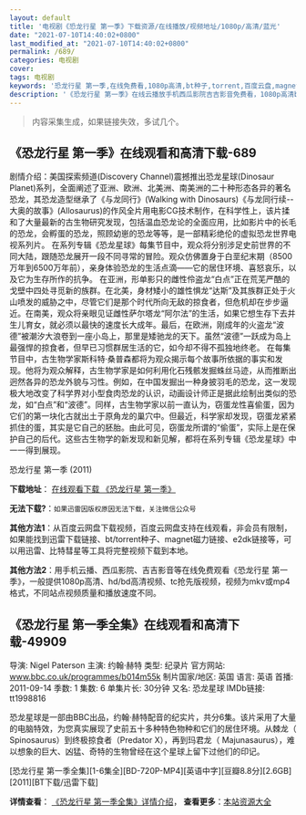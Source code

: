```yaml
---
layout: default
title: '电视剧《恐龙行星 第一季》下载资源/在线播放/视频地址/1080p/高清/蓝光'
date: "2021-07-10T14:40:02+0800"
last_modified_at: "2021-07-10T14:40:02+0800"
permalink: /689/
categories: 电视剧
cover:
tags: 电视剧
keywords: '恐龙行星 第一季,在线免费看,1080p高清,bt种子,torrent,百度云盘,magnet,磁力链,迅雷下载资源'
description: '《恐龙行星 第一季》在线云播放手机西瓜影院吉吉影音免费看，1080p高清bd/hd未删减完整版和tc抢先枪版，mkv/mp4格式，附带bt/torrent种子、magnet/磁力链、百度云盘、网盘资源迅雷下载链接'
---
```


>内容采集生成，如果链接失效，多试几个。


## 《恐龙行星 第一季》在线观看和高清下载-689

剧情介绍：美国探索频道(Discovery Channel)震撼推出恐龙星球(Dinosaur Planet)系列，全面阐述了亚洲、欧洲、北美洲、南美洲的二十种形态各异的著名恐龙，其恐龙造型继承了《与龙同行》(Walking with Dinosaurs)《与龙同行续--大奥的故事》(Allosaurus)的作风全片用电影CG技术制作，在科学性上，该片揉和了大量最新的古生物研究发现，包括温血恐龙论的全面应用，比如影片中的长毛的恐龙，会孵蛋的恐龙，照顾幼崽的恐龙等等，是一部精彩绝伦的虚拟恐龙世界电视系列片。   在系列专辑《恐龙星球》每集节目中，观众将分别涉足史前世界的不同大陆，跟随恐龙展开一段不同寻常的冒险。观众仿佛置身于白垩纪末期（8500万年到6500万年前），亲身体验恐龙的生活点滴——它的居住环境、喜怒哀乐，以及它为生存所作的抗争。   在亚洲，形单影只的雌性伶盗龙“白点”正在荒芜严酷的戈壁中四处寻觅新的族群。在北美，身材矮小的雄性惧龙“达斯”及其族群正处于火山喷发的威胁之中，尽管它们是那个时代所向无敌的掠食者，但危机却在步步逼近。在南美，观众将亲眼见证雌性萨尔塔龙“阿尔法”的生活，如果它想生存下去并生儿育女，就必须以最快的速度长大成年。最后，在欧洲，刚成年的火盗龙“波德”被潮汐大浪卷到一座小岛上，那里是矮驰龙的天下。虽然“波德”一跃成为岛上最强悍的掠食者，但早已习惯群居生活的它，如今却不得不孤独地终老。   在每集节目中，古生物学家斯科特·桑普森都将为观众揭示每个故事所依据的事实和发现。他将为观众解释，古生物学家是如何利用化石残骸发掘蛛丝马迹，从而推断出迥然各异的恐龙外貌与习性。例如，在中国发掘出一种身披羽毛的恐龙，这一发现极大地改变了科学界对小型食肉恐龙的认识，动画设计师正是据此绘制出类似的恐龙，如“白点”和“波德”。同样，古生物学家以前一直认为，窃蛋龙性喜偷蛋，因为它们的第一块化古就出土于原角龙的巢穴中。但最近，科学家却发现，窃蛋龙紧紧抓住的蛋，其实是它自己的胚胎。由此可见，窃蛋龙所谓的“偷蛋”，实际上是在保护自己的后代。这些古生物学的新发现和新见解，都将在系列专辑《恐龙星球》中一一得到展现。


恐龙行星 第一季 (2011)

**下载地址**： [在线观看下载 《恐龙行星 第一季》](https://www.btbtdy.me/btdy/dy3614.html) 


**无法下载?**：`如果迅雷因版权原因无法下载，关注微信公众号 `

**其他方法1**：从百度云网盘下载视频，百度云网盘支持在线观看，非会员有限制，如果能找到迅雷下载链接、bt/torrent种子、magnet磁力链接、e2dk链接等，可以用迅雷、比特彗星等工具将完整视频下载到本地。

**其他方法2**：用手机云播、西瓜影院、吉吉影音等在线免费观看《恐龙行星 第一季》，一般提供1080p高清、hd/bd高清视频、tc抢先版视频，视频为mkv或mp4格式，不同站点视频质量和播放速度不同。


## 《恐龙行星 第一季全集》在线观看和高清下载-49909

导演: Nigel Paterson 主演: 约翰·赫特 类型: 纪录片 官方网站: www.bbc.co.uk/programmes/b014m55k 制片国家/地区: 英国 语言: 英语 首播: 2011-09-14 季数: 1 集数: 6 单集片长: 30分钟 又名: 恐龙星球 IMDb链接: tt1998816

恐龙星球是一部由BBC出品，约翰·赫特配音的纪实片，共分6集。该片采用了大量的电脑特效，为您真实展现了史前五十多种特色物种和它们的居住环境。从棘龙（ Spinosaurus）到终极掠食者（Predator X），再到玛君龙（ Majunasaurus），难以想象的巨大、凶猛、奇特的生物曾经在这个星球上留下过他们的印记。


[恐龙行星 第一季全集][1-6集全][BD-720P-MP4][英语中字][豆瓣8.8分][2.6GB][2011][BT下载/迅雷下载]

**详情查看**： [《恐龙行星 第一季全集》详情介绍](/movie/49909/)， **查看更多**：[本站资源大全](/movie/t/all/)

